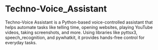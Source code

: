 # Techno-Voice_Assistant
Techno-Voice Assistant is a Python-based voice-controlled assistant that helps automate tasks like telling time, opening websites, playing YouTube videos, taking screenshots, and more. Using libraries like pyttsx3, speech_recognition, and pywhatkit, it provides hands-free control for everyday tasks.

